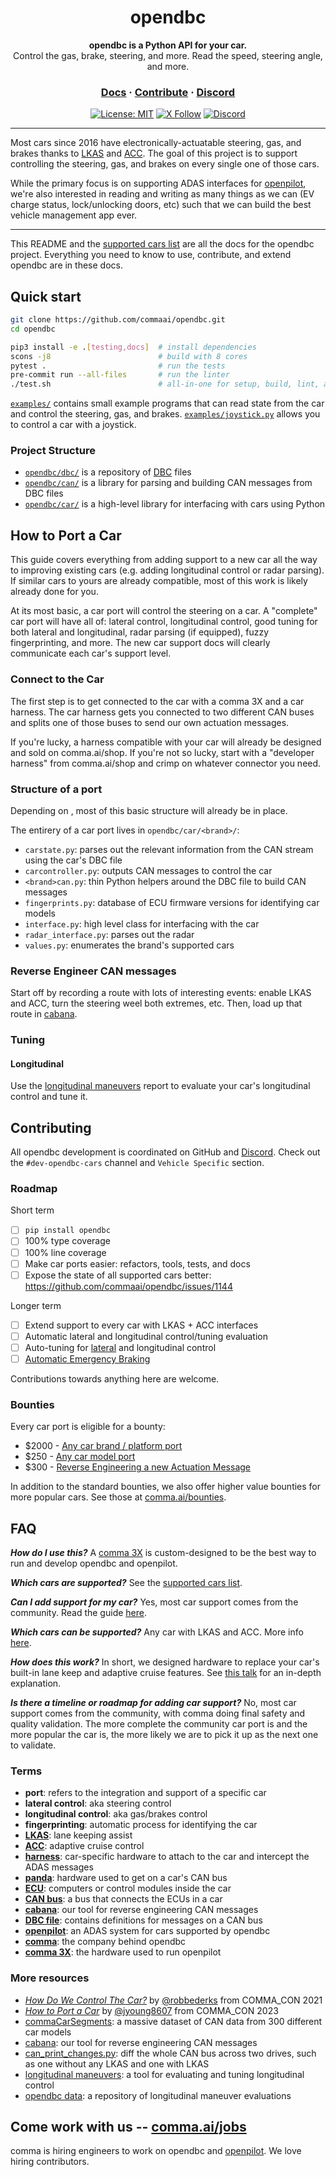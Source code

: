 <div align="center" style="text-align: center;">

<h1>opendbc</h1>
<p>
  <b>opendbc is a Python API for your car.</b>
  <br>
  Control the gas, brake, steering, and more. Read the speed, steering angle, and more.
</p>

<h3>
  <a href="https://docs.comma.ai">Docs</a>
  <span> · </span>
  <a href="https://github.com/commaai/openpilot/blob/master/docs/CONTRIBUTING.md">Contribute</a>
  <span> · </span>
  <a href="https://discord.comma.ai">Discord</a>
</h3>

[![License: MIT](https://img.shields.io/badge/License-MIT-yellow.svg)](LICENSE)
[![X Follow](https://img.shields.io/twitter/follow/comma_ai)](https://x.com/comma_ai)
[![Discord](https://img.shields.io/discord/469524606043160576)](https://discord.comma.ai)

</div>

---

Most cars since 2016 have electronically-actuatable steering, gas, and brakes thanks to [LKAS](https://en.wikipedia.org/wiki/Lane_departure_warning_system#Lane_keeping_and_next_technologies) and [ACC](https://en.wikipedia.org/wiki/Adaptive_cruise_control).
The goal of this project is to support controlling the steering, gas, and brakes on every single one of those cars.

While the primary focus is on supporting ADAS interfaces for [openpilot](https://github.com/commaai/openpilot), we're also interested in reading and writing as many things as we can (EV charge status, lock/unlocking doors, etc) such that we can build the best vehicle management app ever.

---

This README and the [supported cars list](docs/CARS.md) are all the docs for the opendbc project.
Everything you need to know to use, contribute, and extend opendbc are in these docs.

## Quick start

```bash
git clone https://github.com/commaai/opendbc.git
cd opendbc

pip3 install -e .[testing,docs]  # install dependencies
scons -j8                        # build with 8 cores
pytest .                         # run the tests
pre-commit run --all-files       # run the linter
./test.sh                        # all-in-one for setup, build, lint, and test
```

[`examples/`](examples/) contains small example programs that can read state from the car and control the steering, gas, and brakes.
[`examples/joystick.py`](examples/joystick.py) allows you to control a car with a joystick.

### Project Structure
* [`opendbc/dbc/`](opendbc/dbc/) is a repository of [DBC](https://en.wikipedia.org/wiki/CAN_bus#DBC) files
* [`opendbc/can/`](opendbc/can/) is a library for parsing and building CAN messages from DBC files
* [`opendbc/car/`](opendbc/car/) is a high-level library for interfacing with cars using Python

## How to Port a Car

This guide covers everything from adding support to a new car all the way to improving existing cars (e.g. adding longitudinal control or radar parsing). If similar cars to yours are already compatible, most of this work is likely already done for you.

At its most basic, a car port will control the steering on a car. A "complete" car port will have all of: lateral control, longitudinal control, good tuning for both lateral and longitudinal, radar parsing (if equipped), fuzzy fingerprinting, and more. The new car support docs will clearly communicate each car's support level.

### Connect to the Car

The first step is to get connected to the car with a comma 3X and a car harness.
The car harness gets you connected to two different CAN buses and splits one of those buses to send our own actuation messages.

If you're lucky, a harness compatible with your car will already be designed and sold on comma.ai/shop. 
If you're not so lucky, start with a "developer harness" from comma.ai/shop and crimp on whatever connector you need.

### Structure of a port

Depending on , most of this basic structure will already be in place.

The entirery of a car port lives in `opendbc/car/<brand>/`:
* `carstate.py`: parses out the relevant information from the CAN stream using the car's DBC file
* `carcontroller.py`: outputs CAN messages to control the car 
* `<brand>can.py`: thin Python helpers around the DBC file to build CAN messages
* `fingerprints.py`: database of ECU firmware versions for identifying car models
* `interface.py`: high level class for interfacing with the car
* `radar_interface.py`: parses out the radar 
* `values.py`: enumerates the brand's supported cars

### Reverse Engineer CAN messages

Start off by recording a route with lots of interesting events: enable LKAS and ACC, turn the steering weel both extremes, etc. Then, load up that route in [cabana](https://github.com/commaai/openpilot/tree/master/tools/cabana).

### Tuning

#### Longitudinal

Use the [longitudinal maneuvers](https://github.com/commaai/openpilot/tree/master/tools/longitudinal_maneuvers) report to evaluate your car's longitudinal control and tune it.

## Contributing

All opendbc development is coordinated on GitHub and [Discord](https://discord.comma.ai). Check out the `#dev-opendbc-cars` channel and `Vehicle Specific` section. 

### Roadmap

Short term
- [ ] `pip install opendbc`
- [ ] 100% type coverage
- [ ] 100% line coverage
- [ ] Make car ports easier: refactors, tools, tests, and docs
- [ ] Expose the state of all supported cars better: https://github.com/commaai/opendbc/issues/1144

Longer term
- [ ] Extend support to every car with LKAS + ACC interfaces
- [ ] Automatic lateral and longitudinal control/tuning evaluation
- [ ] Auto-tuning for [lateral](https://blog.comma.ai/090release/#torqued-an-auto-tuner-for-lateral-control) and longitudinal control
- [ ] [Automatic Emergency Braking](https://en.wikipedia.org/wiki/Automated_emergency_braking_system)

Contributions towards anything here are welcome.

### Bounties

Every car port is eligible for a bounty:
* $2000 - [Any car brand / platform port](https://github.com/orgs/commaai/projects/26/views/1?pane=issue&itemId=47913774)
* $250 - [Any car model port](https://github.com/orgs/commaai/projects/26/views/1?pane=issue&itemId=47913790)
* $300 - [Reverse Engineering a new Actuation Message](https://github.com/orgs/commaai/projects/26/views/1?pane=issue&itemId=73445563)

In addition to the standard bounties, we also offer higher value bounties for more popular cars. See those at [comma.ai/bounties](comma.ai/bounties).

## FAQ

***How do I use this?*** A [comma 3X](https://comma.ai/shop/comma-3x) is custom-designed to be the best way to run and develop opendbc and openpilot.

***Which cars are supported?*** See the [supported cars list](docs/CARS.md).

***Can I add support for my car?*** Yes, most car support comes from the community. Read the guide [here](https://github.com/commaai/opendbc/blob/docs/README.md#how-to-port-a-car).

***Which cars can be supported?*** Any car with LKAS and ACC. More info [here](https://github.com/commaai/openpilot/blob/master/docs/CARS.md#dont-see-your-car-here).

***How does this work?*** In short, we designed hardware to replace your car's built-in lane keep and adaptive cruise features. See [this talk](https://www.youtube.com/watch?v=FL8CxUSfipM) for an in-depth explanation.

***Is there a timeline or roadmap for adding car support?*** No, most car support comes from the community, with comma doing final safety and quality validation. The more complete the community car port is and the more popular the car is, the more likely we are to pick it up as the next one to validate. 

### Terms

* **port**: refers to the integration and support of a specific car
* **lateral control**: aka steering control
* **longitudinal control**: aka gas/brakes control
* **fingerprinting**: automatic process for identifying the car
* **[LKAS](https://en.wikipedia.org/wiki/Lane_departure_warning_system)**: lane keeping assist
* **[ACC](https://en.wikipedia.org/wiki/Adaptive_cruise_control)**: adaptive cruise control
* **[harness](https://comma.ai/shop/car-harness)**: car-specific hardware to attach to the car and intercept the ADAS messages
* **[panda](https://github.com/commaai/panda)**: hardware used to get on a car's CAN bus
* **[ECU](https://en.wikipedia.org/wiki/Electronic_control_unit)**: computers or control modules inside the car
* **[CAN bus](https://en.wikipedia.org/wiki/CAN_bus)**: a bus that connects the ECUs in a car
* **[cabana](https://github.com/commaai/openpilot/tree/master/tools/cabana#readme)**: our tool for reverse engineering CAN messages
* **[DBC file](https://en.wikipedia.org/wiki/CAN_bus#DBC)**: contains definitions for messages on a CAN bus
* **[openpilot](https://github.com/commaai/openpilot)**: an ADAS system for cars supported by opendbc
* **[comma](https://github.com/commaai)**: the company behind opendbc
* **[comma 3X](https://comma.ai/shop/comma-3x)**: the hardware used to run openpilot

### More resources

* [*How Do We Control The Car?*](https://www.youtube.com/watch?v=nNU6ipme878&pp=ygUoY29tbWEgY29uIDIwMjEgaG93IGRvIHdlIGNvbnRyb2wgdGhlIGNhcg%3D%3D) by [@robbederks](https://github.com/robbederks) from COMMA_CON 2021
* [*How to Port a Car*](https://www.youtube.com/watch?v=XxPS5TpTUnI&t=142s&pp=ygUPamFzb24gY29tbWEgY29u) by [@jyoung8607](https://github.com/jyoung8607) from COMMA_CON 2023
* [commaCarSegments](https://huggingface.co/datasets/commaai/commaCarSegments): a massive dataset of CAN data from 300 different car models
* [cabana](https://github.com/commaai/openpilot/tree/master/tools/cabana#readme): our tool for reverse engineering CAN messages
* [can_print_changes.py](https://github.com/commaai/openpilot/blob/master/selfdrive/debug/can_print_changes.py): diff the whole CAN bus across two drives, such as one without any LKAS and one with LKAS 
* [longitudinal maneuvers](https://github.com/commaai/openpilot/tree/master/tools/longitudinal_maneuvers): a tool for evaluating and tuning longitudinal control
* [opendbc data](https://commaai.github.io/opendbc-data/): a repository of longitudinal maneuver evaluations

## Come work with us -- [comma.ai/jobs](https://comma.ai/jobs)

comma is hiring engineers to work on opendbc and [openpilot](https://github.com/commaai/openpilot). We love hiring contributors.
